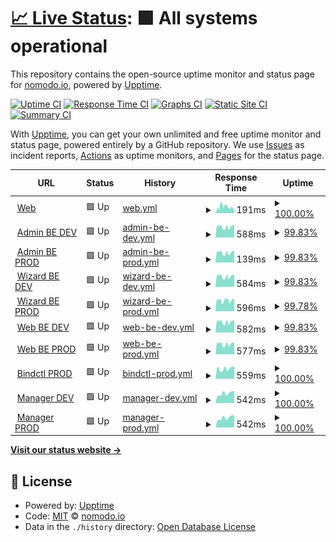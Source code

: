 # [📈 Live Status](https://status.nomodo.io): <!--live status--> **🟩 All systems operational**

This repository contains the open-source uptime monitor and status page for [nomodo.io](https://nomodo.io), powered by [Upptime](https://github.com/upptime/upptime).

[![Uptime CI](https://github.com/nomodoio/bug-free-train/workflows/Uptime%20CI/badge.svg)](https://github.com/nomodoio/bug-free-train/actions?query=workflow%3A%22Uptime+CI%22)
[![Response Time CI](https://github.com/nomodoio/bug-free-train/workflows/Response%20Time%20CI/badge.svg)](https://github.com/nomodoio/bug-free-train/actions?query=workflow%3A%22Response+Time+CI%22)
[![Graphs CI](https://github.com/nomodoio/bug-free-train/workflows/Graphs%20CI/badge.svg)](https://github.com/nomodoio/bug-free-train/actions?query=workflow%3A%22Graphs+CI%22)
[![Static Site CI](https://github.com/nomodoio/bug-free-train/workflows/Static%20Site%20CI/badge.svg)](https://github.com/nomodoio/bug-free-train/actions?query=workflow%3A%22Static+Site+CI%22)
[![Summary CI](https://github.com/nomodoio/bug-free-train/workflows/Summary%20CI/badge.svg)](https://github.com/nomodoio/bug-free-train/actions?query=workflow%3A%22Summary+CI%22)

With [Upptime](https://upptime.js.org), you can get your own unlimited and free uptime monitor and status page, powered entirely by a GitHub repository. We use [Issues](https://github.com/nomodoio/bug-free-train/issues) as incident reports, [Actions](https://github.com/nomodoio/bug-free-train/actions) as uptime monitors, and [Pages](https://status.nomodo.io) for the status page.

<!--start: status pages-->
<!-- This summary is generated by Upptime (https://github.com/upptime/upptime) -->
<!-- Do not edit this manually, your changes will be overwritten -->
<!-- prettier-ignore -->
| URL | Status | History | Response Time | Uptime |
| --- | ------ | ------- | ------------- | ------ |
| <img alt="" src="https://icons.duckduckgo.com/ip3/nomodo.io.ico" height="13"> [Web](https://nomodo.io) | 🟩 Up | [web.yml](https://github.com/nomodoio/bug-free-train/commits/HEAD/history/web.yml) | <details><summary><img alt="Response time graph" src="./graphs/web/response-time-week.png" height="20"> 191ms</summary><br><a href="https://status.nomodo.io/history/web"><img alt="Response time 191" src="https://img.shields.io/endpoint?url=https%3A%2F%2Fraw.githubusercontent.com%2Fnomodoio%2Fbug-free-train%2FHEAD%2Fapi%2Fweb%2Fresponse-time.json"></a><br><a href="https://status.nomodo.io/history/web"><img alt="24-hour response time 137" src="https://img.shields.io/endpoint?url=https%3A%2F%2Fraw.githubusercontent.com%2Fnomodoio%2Fbug-free-train%2FHEAD%2Fapi%2Fweb%2Fresponse-time-day.json"></a><br><a href="https://status.nomodo.io/history/web"><img alt="7-day response time 191" src="https://img.shields.io/endpoint?url=https%3A%2F%2Fraw.githubusercontent.com%2Fnomodoio%2Fbug-free-train%2FHEAD%2Fapi%2Fweb%2Fresponse-time-week.json"></a><br><a href="https://status.nomodo.io/history/web"><img alt="30-day response time 191" src="https://img.shields.io/endpoint?url=https%3A%2F%2Fraw.githubusercontent.com%2Fnomodoio%2Fbug-free-train%2FHEAD%2Fapi%2Fweb%2Fresponse-time-month.json"></a><br><a href="https://status.nomodo.io/history/web"><img alt="1-year response time 191" src="https://img.shields.io/endpoint?url=https%3A%2F%2Fraw.githubusercontent.com%2Fnomodoio%2Fbug-free-train%2FHEAD%2Fapi%2Fweb%2Fresponse-time-year.json"></a></details> | <details><summary><a href="https://status.nomodo.io/history/web">100.00%</a></summary><a href="https://status.nomodo.io/history/web"><img alt="All-time uptime 100.00%" src="https://img.shields.io/endpoint?url=https%3A%2F%2Fraw.githubusercontent.com%2Fnomodoio%2Fbug-free-train%2FHEAD%2Fapi%2Fweb%2Fuptime.json"></a><br><a href="https://status.nomodo.io/history/web"><img alt="24-hour uptime 100.00%" src="https://img.shields.io/endpoint?url=https%3A%2F%2Fraw.githubusercontent.com%2Fnomodoio%2Fbug-free-train%2FHEAD%2Fapi%2Fweb%2Fuptime-day.json"></a><br><a href="https://status.nomodo.io/history/web"><img alt="7-day uptime 100.00%" src="https://img.shields.io/endpoint?url=https%3A%2F%2Fraw.githubusercontent.com%2Fnomodoio%2Fbug-free-train%2FHEAD%2Fapi%2Fweb%2Fuptime-week.json"></a><br><a href="https://status.nomodo.io/history/web"><img alt="30-day uptime 100.00%" src="https://img.shields.io/endpoint?url=https%3A%2F%2Fraw.githubusercontent.com%2Fnomodoio%2Fbug-free-train%2FHEAD%2Fapi%2Fweb%2Fuptime-month.json"></a><br><a href="https://status.nomodo.io/history/web"><img alt="1-year uptime 100.00%" src="https://img.shields.io/endpoint?url=https%3A%2F%2Fraw.githubusercontent.com%2Fnomodoio%2Fbug-free-train%2FHEAD%2Fapi%2Fweb%2Fuptime-year.json"></a></details>
| <img alt="" src="https://icons.duckduckgo.com/ip3/adminbe-prod.nomodo.io.ico" height="13"> [Admin BE DEV](https://adminbe-prod.nomodo.io/health) | 🟩 Up | [admin-be-dev.yml](https://github.com/nomodoio/bug-free-train/commits/HEAD/history/admin-be-dev.yml) | <details><summary><img alt="Response time graph" src="./graphs/admin-be-dev/response-time-week.png" height="20"> 588ms</summary><br><a href="https://status.nomodo.io/history/admin-be-dev"><img alt="Response time 588" src="https://img.shields.io/endpoint?url=https%3A%2F%2Fraw.githubusercontent.com%2Fnomodoio%2Fbug-free-train%2FHEAD%2Fapi%2Fadmin-be-dev%2Fresponse-time.json"></a><br><a href="https://status.nomodo.io/history/admin-be-dev"><img alt="24-hour response time 678" src="https://img.shields.io/endpoint?url=https%3A%2F%2Fraw.githubusercontent.com%2Fnomodoio%2Fbug-free-train%2FHEAD%2Fapi%2Fadmin-be-dev%2Fresponse-time-day.json"></a><br><a href="https://status.nomodo.io/history/admin-be-dev"><img alt="7-day response time 588" src="https://img.shields.io/endpoint?url=https%3A%2F%2Fraw.githubusercontent.com%2Fnomodoio%2Fbug-free-train%2FHEAD%2Fapi%2Fadmin-be-dev%2Fresponse-time-week.json"></a><br><a href="https://status.nomodo.io/history/admin-be-dev"><img alt="30-day response time 588" src="https://img.shields.io/endpoint?url=https%3A%2F%2Fraw.githubusercontent.com%2Fnomodoio%2Fbug-free-train%2FHEAD%2Fapi%2Fadmin-be-dev%2Fresponse-time-month.json"></a><br><a href="https://status.nomodo.io/history/admin-be-dev"><img alt="1-year response time 588" src="https://img.shields.io/endpoint?url=https%3A%2F%2Fraw.githubusercontent.com%2Fnomodoio%2Fbug-free-train%2FHEAD%2Fapi%2Fadmin-be-dev%2Fresponse-time-year.json"></a></details> | <details><summary><a href="https://status.nomodo.io/history/admin-be-dev">99.83%</a></summary><a href="https://status.nomodo.io/history/admin-be-dev"><img alt="All-time uptime 99.83%" src="https://img.shields.io/endpoint?url=https%3A%2F%2Fraw.githubusercontent.com%2Fnomodoio%2Fbug-free-train%2FHEAD%2Fapi%2Fadmin-be-dev%2Fuptime.json"></a><br><a href="https://status.nomodo.io/history/admin-be-dev"><img alt="24-hour uptime 100.00%" src="https://img.shields.io/endpoint?url=https%3A%2F%2Fraw.githubusercontent.com%2Fnomodoio%2Fbug-free-train%2FHEAD%2Fapi%2Fadmin-be-dev%2Fuptime-day.json"></a><br><a href="https://status.nomodo.io/history/admin-be-dev"><img alt="7-day uptime 99.83%" src="https://img.shields.io/endpoint?url=https%3A%2F%2Fraw.githubusercontent.com%2Fnomodoio%2Fbug-free-train%2FHEAD%2Fapi%2Fadmin-be-dev%2Fuptime-week.json"></a><br><a href="https://status.nomodo.io/history/admin-be-dev"><img alt="30-day uptime 99.83%" src="https://img.shields.io/endpoint?url=https%3A%2F%2Fraw.githubusercontent.com%2Fnomodoio%2Fbug-free-train%2FHEAD%2Fapi%2Fadmin-be-dev%2Fuptime-month.json"></a><br><a href="https://status.nomodo.io/history/admin-be-dev"><img alt="1-year uptime 99.83%" src="https://img.shields.io/endpoint?url=https%3A%2F%2Fraw.githubusercontent.com%2Fnomodoio%2Fbug-free-train%2FHEAD%2Fapi%2Fadmin-be-dev%2Fuptime-year.json"></a></details>
| <img alt="" src="https://icons.duckduckgo.com/ip3/adminbe-prod.nomodo.io.ico" height="13"> [Admin BE PROD](https://adminbe-prod.nomodo.io/health) | 🟩 Up | [admin-be-prod.yml](https://github.com/nomodoio/bug-free-train/commits/HEAD/history/admin-be-prod.yml) | <details><summary><img alt="Response time graph" src="./graphs/admin-be-prod/response-time-week.png" height="20"> 139ms</summary><br><a href="https://status.nomodo.io/history/admin-be-prod"><img alt="Response time 139" src="https://img.shields.io/endpoint?url=https%3A%2F%2Fraw.githubusercontent.com%2Fnomodoio%2Fbug-free-train%2FHEAD%2Fapi%2Fadmin-be-prod%2Fresponse-time.json"></a><br><a href="https://status.nomodo.io/history/admin-be-prod"><img alt="24-hour response time 169" src="https://img.shields.io/endpoint?url=https%3A%2F%2Fraw.githubusercontent.com%2Fnomodoio%2Fbug-free-train%2FHEAD%2Fapi%2Fadmin-be-prod%2Fresponse-time-day.json"></a><br><a href="https://status.nomodo.io/history/admin-be-prod"><img alt="7-day response time 139" src="https://img.shields.io/endpoint?url=https%3A%2F%2Fraw.githubusercontent.com%2Fnomodoio%2Fbug-free-train%2FHEAD%2Fapi%2Fadmin-be-prod%2Fresponse-time-week.json"></a><br><a href="https://status.nomodo.io/history/admin-be-prod"><img alt="30-day response time 139" src="https://img.shields.io/endpoint?url=https%3A%2F%2Fraw.githubusercontent.com%2Fnomodoio%2Fbug-free-train%2FHEAD%2Fapi%2Fadmin-be-prod%2Fresponse-time-month.json"></a><br><a href="https://status.nomodo.io/history/admin-be-prod"><img alt="1-year response time 139" src="https://img.shields.io/endpoint?url=https%3A%2F%2Fraw.githubusercontent.com%2Fnomodoio%2Fbug-free-train%2FHEAD%2Fapi%2Fadmin-be-prod%2Fresponse-time-year.json"></a></details> | <details><summary><a href="https://status.nomodo.io/history/admin-be-prod">99.83%</a></summary><a href="https://status.nomodo.io/history/admin-be-prod"><img alt="All-time uptime 99.83%" src="https://img.shields.io/endpoint?url=https%3A%2F%2Fraw.githubusercontent.com%2Fnomodoio%2Fbug-free-train%2FHEAD%2Fapi%2Fadmin-be-prod%2Fuptime.json"></a><br><a href="https://status.nomodo.io/history/admin-be-prod"><img alt="24-hour uptime 100.00%" src="https://img.shields.io/endpoint?url=https%3A%2F%2Fraw.githubusercontent.com%2Fnomodoio%2Fbug-free-train%2FHEAD%2Fapi%2Fadmin-be-prod%2Fuptime-day.json"></a><br><a href="https://status.nomodo.io/history/admin-be-prod"><img alt="7-day uptime 99.83%" src="https://img.shields.io/endpoint?url=https%3A%2F%2Fraw.githubusercontent.com%2Fnomodoio%2Fbug-free-train%2FHEAD%2Fapi%2Fadmin-be-prod%2Fuptime-week.json"></a><br><a href="https://status.nomodo.io/history/admin-be-prod"><img alt="30-day uptime 99.83%" src="https://img.shields.io/endpoint?url=https%3A%2F%2Fraw.githubusercontent.com%2Fnomodoio%2Fbug-free-train%2FHEAD%2Fapi%2Fadmin-be-prod%2Fuptime-month.json"></a><br><a href="https://status.nomodo.io/history/admin-be-prod"><img alt="1-year uptime 99.83%" src="https://img.shields.io/endpoint?url=https%3A%2F%2Fraw.githubusercontent.com%2Fnomodoio%2Fbug-free-train%2FHEAD%2Fapi%2Fadmin-be-prod%2Fuptime-year.json"></a></details>
| <img alt="" src="https://icons.duckduckgo.com/ip3/wizardbe-dev.nomodo.io.ico" height="13"> [Wizard BE DEV](https://wizardbe-dev.nomodo.io/health) | 🟩 Up | [wizard-be-dev.yml](https://github.com/nomodoio/bug-free-train/commits/HEAD/history/wizard-be-dev.yml) | <details><summary><img alt="Response time graph" src="./graphs/wizard-be-dev/response-time-week.png" height="20"> 584ms</summary><br><a href="https://status.nomodo.io/history/wizard-be-dev"><img alt="Response time 584" src="https://img.shields.io/endpoint?url=https%3A%2F%2Fraw.githubusercontent.com%2Fnomodoio%2Fbug-free-train%2FHEAD%2Fapi%2Fwizard-be-dev%2Fresponse-time.json"></a><br><a href="https://status.nomodo.io/history/wizard-be-dev"><img alt="24-hour response time 676" src="https://img.shields.io/endpoint?url=https%3A%2F%2Fraw.githubusercontent.com%2Fnomodoio%2Fbug-free-train%2FHEAD%2Fapi%2Fwizard-be-dev%2Fresponse-time-day.json"></a><br><a href="https://status.nomodo.io/history/wizard-be-dev"><img alt="7-day response time 584" src="https://img.shields.io/endpoint?url=https%3A%2F%2Fraw.githubusercontent.com%2Fnomodoio%2Fbug-free-train%2FHEAD%2Fapi%2Fwizard-be-dev%2Fresponse-time-week.json"></a><br><a href="https://status.nomodo.io/history/wizard-be-dev"><img alt="30-day response time 584" src="https://img.shields.io/endpoint?url=https%3A%2F%2Fraw.githubusercontent.com%2Fnomodoio%2Fbug-free-train%2FHEAD%2Fapi%2Fwizard-be-dev%2Fresponse-time-month.json"></a><br><a href="https://status.nomodo.io/history/wizard-be-dev"><img alt="1-year response time 584" src="https://img.shields.io/endpoint?url=https%3A%2F%2Fraw.githubusercontent.com%2Fnomodoio%2Fbug-free-train%2FHEAD%2Fapi%2Fwizard-be-dev%2Fresponse-time-year.json"></a></details> | <details><summary><a href="https://status.nomodo.io/history/wizard-be-dev">99.83%</a></summary><a href="https://status.nomodo.io/history/wizard-be-dev"><img alt="All-time uptime 99.83%" src="https://img.shields.io/endpoint?url=https%3A%2F%2Fraw.githubusercontent.com%2Fnomodoio%2Fbug-free-train%2FHEAD%2Fapi%2Fwizard-be-dev%2Fuptime.json"></a><br><a href="https://status.nomodo.io/history/wizard-be-dev"><img alt="24-hour uptime 100.00%" src="https://img.shields.io/endpoint?url=https%3A%2F%2Fraw.githubusercontent.com%2Fnomodoio%2Fbug-free-train%2FHEAD%2Fapi%2Fwizard-be-dev%2Fuptime-day.json"></a><br><a href="https://status.nomodo.io/history/wizard-be-dev"><img alt="7-day uptime 99.83%" src="https://img.shields.io/endpoint?url=https%3A%2F%2Fraw.githubusercontent.com%2Fnomodoio%2Fbug-free-train%2FHEAD%2Fapi%2Fwizard-be-dev%2Fuptime-week.json"></a><br><a href="https://status.nomodo.io/history/wizard-be-dev"><img alt="30-day uptime 99.83%" src="https://img.shields.io/endpoint?url=https%3A%2F%2Fraw.githubusercontent.com%2Fnomodoio%2Fbug-free-train%2FHEAD%2Fapi%2Fwizard-be-dev%2Fuptime-month.json"></a><br><a href="https://status.nomodo.io/history/wizard-be-dev"><img alt="1-year uptime 99.83%" src="https://img.shields.io/endpoint?url=https%3A%2F%2Fraw.githubusercontent.com%2Fnomodoio%2Fbug-free-train%2FHEAD%2Fapi%2Fwizard-be-dev%2Fuptime-year.json"></a></details>
| <img alt="" src="https://icons.duckduckgo.com/ip3/wizardbe-prod.nomodo.io.ico" height="13"> [Wizard BE PROD](https://wizardbe-prod.nomodo.io/health) | 🟩 Up | [wizard-be-prod.yml](https://github.com/nomodoio/bug-free-train/commits/HEAD/history/wizard-be-prod.yml) | <details><summary><img alt="Response time graph" src="./graphs/wizard-be-prod/response-time-week.png" height="20"> 596ms</summary><br><a href="https://status.nomodo.io/history/wizard-be-prod"><img alt="Response time 596" src="https://img.shields.io/endpoint?url=https%3A%2F%2Fraw.githubusercontent.com%2Fnomodoio%2Fbug-free-train%2FHEAD%2Fapi%2Fwizard-be-prod%2Fresponse-time.json"></a><br><a href="https://status.nomodo.io/history/wizard-be-prod"><img alt="24-hour response time 668" src="https://img.shields.io/endpoint?url=https%3A%2F%2Fraw.githubusercontent.com%2Fnomodoio%2Fbug-free-train%2FHEAD%2Fapi%2Fwizard-be-prod%2Fresponse-time-day.json"></a><br><a href="https://status.nomodo.io/history/wizard-be-prod"><img alt="7-day response time 596" src="https://img.shields.io/endpoint?url=https%3A%2F%2Fraw.githubusercontent.com%2Fnomodoio%2Fbug-free-train%2FHEAD%2Fapi%2Fwizard-be-prod%2Fresponse-time-week.json"></a><br><a href="https://status.nomodo.io/history/wizard-be-prod"><img alt="30-day response time 596" src="https://img.shields.io/endpoint?url=https%3A%2F%2Fraw.githubusercontent.com%2Fnomodoio%2Fbug-free-train%2FHEAD%2Fapi%2Fwizard-be-prod%2Fresponse-time-month.json"></a><br><a href="https://status.nomodo.io/history/wizard-be-prod"><img alt="1-year response time 596" src="https://img.shields.io/endpoint?url=https%3A%2F%2Fraw.githubusercontent.com%2Fnomodoio%2Fbug-free-train%2FHEAD%2Fapi%2Fwizard-be-prod%2Fresponse-time-year.json"></a></details> | <details><summary><a href="https://status.nomodo.io/history/wizard-be-prod">99.78%</a></summary><a href="https://status.nomodo.io/history/wizard-be-prod"><img alt="All-time uptime 99.78%" src="https://img.shields.io/endpoint?url=https%3A%2F%2Fraw.githubusercontent.com%2Fnomodoio%2Fbug-free-train%2FHEAD%2Fapi%2Fwizard-be-prod%2Fuptime.json"></a><br><a href="https://status.nomodo.io/history/wizard-be-prod"><img alt="24-hour uptime 100.00%" src="https://img.shields.io/endpoint?url=https%3A%2F%2Fraw.githubusercontent.com%2Fnomodoio%2Fbug-free-train%2FHEAD%2Fapi%2Fwizard-be-prod%2Fuptime-day.json"></a><br><a href="https://status.nomodo.io/history/wizard-be-prod"><img alt="7-day uptime 99.78%" src="https://img.shields.io/endpoint?url=https%3A%2F%2Fraw.githubusercontent.com%2Fnomodoio%2Fbug-free-train%2FHEAD%2Fapi%2Fwizard-be-prod%2Fuptime-week.json"></a><br><a href="https://status.nomodo.io/history/wizard-be-prod"><img alt="30-day uptime 99.78%" src="https://img.shields.io/endpoint?url=https%3A%2F%2Fraw.githubusercontent.com%2Fnomodoio%2Fbug-free-train%2FHEAD%2Fapi%2Fwizard-be-prod%2Fuptime-month.json"></a><br><a href="https://status.nomodo.io/history/wizard-be-prod"><img alt="1-year uptime 99.78%" src="https://img.shields.io/endpoint?url=https%3A%2F%2Fraw.githubusercontent.com%2Fnomodoio%2Fbug-free-train%2FHEAD%2Fapi%2Fwizard-be-prod%2Fuptime-year.json"></a></details>
| <img alt="" src="https://icons.duckduckgo.com/ip3/webbe-dev.nomodo.io.ico" height="13"> [Web BE DEV](https://webbe-dev.nomodo.io/health) | 🟩 Up | [web-be-dev.yml](https://github.com/nomodoio/bug-free-train/commits/HEAD/history/web-be-dev.yml) | <details><summary><img alt="Response time graph" src="./graphs/web-be-dev/response-time-week.png" height="20"> 582ms</summary><br><a href="https://status.nomodo.io/history/web-be-dev"><img alt="Response time 582" src="https://img.shields.io/endpoint?url=https%3A%2F%2Fraw.githubusercontent.com%2Fnomodoio%2Fbug-free-train%2FHEAD%2Fapi%2Fweb-be-dev%2Fresponse-time.json"></a><br><a href="https://status.nomodo.io/history/web-be-dev"><img alt="24-hour response time 665" src="https://img.shields.io/endpoint?url=https%3A%2F%2Fraw.githubusercontent.com%2Fnomodoio%2Fbug-free-train%2FHEAD%2Fapi%2Fweb-be-dev%2Fresponse-time-day.json"></a><br><a href="https://status.nomodo.io/history/web-be-dev"><img alt="7-day response time 582" src="https://img.shields.io/endpoint?url=https%3A%2F%2Fraw.githubusercontent.com%2Fnomodoio%2Fbug-free-train%2FHEAD%2Fapi%2Fweb-be-dev%2Fresponse-time-week.json"></a><br><a href="https://status.nomodo.io/history/web-be-dev"><img alt="30-day response time 582" src="https://img.shields.io/endpoint?url=https%3A%2F%2Fraw.githubusercontent.com%2Fnomodoio%2Fbug-free-train%2FHEAD%2Fapi%2Fweb-be-dev%2Fresponse-time-month.json"></a><br><a href="https://status.nomodo.io/history/web-be-dev"><img alt="1-year response time 582" src="https://img.shields.io/endpoint?url=https%3A%2F%2Fraw.githubusercontent.com%2Fnomodoio%2Fbug-free-train%2FHEAD%2Fapi%2Fweb-be-dev%2Fresponse-time-year.json"></a></details> | <details><summary><a href="https://status.nomodo.io/history/web-be-dev">99.83%</a></summary><a href="https://status.nomodo.io/history/web-be-dev"><img alt="All-time uptime 99.83%" src="https://img.shields.io/endpoint?url=https%3A%2F%2Fraw.githubusercontent.com%2Fnomodoio%2Fbug-free-train%2FHEAD%2Fapi%2Fweb-be-dev%2Fuptime.json"></a><br><a href="https://status.nomodo.io/history/web-be-dev"><img alt="24-hour uptime 100.00%" src="https://img.shields.io/endpoint?url=https%3A%2F%2Fraw.githubusercontent.com%2Fnomodoio%2Fbug-free-train%2FHEAD%2Fapi%2Fweb-be-dev%2Fuptime-day.json"></a><br><a href="https://status.nomodo.io/history/web-be-dev"><img alt="7-day uptime 99.83%" src="https://img.shields.io/endpoint?url=https%3A%2F%2Fraw.githubusercontent.com%2Fnomodoio%2Fbug-free-train%2FHEAD%2Fapi%2Fweb-be-dev%2Fuptime-week.json"></a><br><a href="https://status.nomodo.io/history/web-be-dev"><img alt="30-day uptime 99.83%" src="https://img.shields.io/endpoint?url=https%3A%2F%2Fraw.githubusercontent.com%2Fnomodoio%2Fbug-free-train%2FHEAD%2Fapi%2Fweb-be-dev%2Fuptime-month.json"></a><br><a href="https://status.nomodo.io/history/web-be-dev"><img alt="1-year uptime 99.83%" src="https://img.shields.io/endpoint?url=https%3A%2F%2Fraw.githubusercontent.com%2Fnomodoio%2Fbug-free-train%2FHEAD%2Fapi%2Fweb-be-dev%2Fuptime-year.json"></a></details>
| <img alt="" src="https://icons.duckduckgo.com/ip3/webbe-prod.nomodo.io.ico" height="13"> [Web BE PROD](https://webbe-prod.nomodo.io/health) | 🟩 Up | [web-be-prod.yml](https://github.com/nomodoio/bug-free-train/commits/HEAD/history/web-be-prod.yml) | <details><summary><img alt="Response time graph" src="./graphs/web-be-prod/response-time-week.png" height="20"> 577ms</summary><br><a href="https://status.nomodo.io/history/web-be-prod"><img alt="Response time 577" src="https://img.shields.io/endpoint?url=https%3A%2F%2Fraw.githubusercontent.com%2Fnomodoio%2Fbug-free-train%2FHEAD%2Fapi%2Fweb-be-prod%2Fresponse-time.json"></a><br><a href="https://status.nomodo.io/history/web-be-prod"><img alt="24-hour response time 664" src="https://img.shields.io/endpoint?url=https%3A%2F%2Fraw.githubusercontent.com%2Fnomodoio%2Fbug-free-train%2FHEAD%2Fapi%2Fweb-be-prod%2Fresponse-time-day.json"></a><br><a href="https://status.nomodo.io/history/web-be-prod"><img alt="7-day response time 577" src="https://img.shields.io/endpoint?url=https%3A%2F%2Fraw.githubusercontent.com%2Fnomodoio%2Fbug-free-train%2FHEAD%2Fapi%2Fweb-be-prod%2Fresponse-time-week.json"></a><br><a href="https://status.nomodo.io/history/web-be-prod"><img alt="30-day response time 577" src="https://img.shields.io/endpoint?url=https%3A%2F%2Fraw.githubusercontent.com%2Fnomodoio%2Fbug-free-train%2FHEAD%2Fapi%2Fweb-be-prod%2Fresponse-time-month.json"></a><br><a href="https://status.nomodo.io/history/web-be-prod"><img alt="1-year response time 577" src="https://img.shields.io/endpoint?url=https%3A%2F%2Fraw.githubusercontent.com%2Fnomodoio%2Fbug-free-train%2FHEAD%2Fapi%2Fweb-be-prod%2Fresponse-time-year.json"></a></details> | <details><summary><a href="https://status.nomodo.io/history/web-be-prod">99.83%</a></summary><a href="https://status.nomodo.io/history/web-be-prod"><img alt="All-time uptime 99.83%" src="https://img.shields.io/endpoint?url=https%3A%2F%2Fraw.githubusercontent.com%2Fnomodoio%2Fbug-free-train%2FHEAD%2Fapi%2Fweb-be-prod%2Fuptime.json"></a><br><a href="https://status.nomodo.io/history/web-be-prod"><img alt="24-hour uptime 100.00%" src="https://img.shields.io/endpoint?url=https%3A%2F%2Fraw.githubusercontent.com%2Fnomodoio%2Fbug-free-train%2FHEAD%2Fapi%2Fweb-be-prod%2Fuptime-day.json"></a><br><a href="https://status.nomodo.io/history/web-be-prod"><img alt="7-day uptime 99.83%" src="https://img.shields.io/endpoint?url=https%3A%2F%2Fraw.githubusercontent.com%2Fnomodoio%2Fbug-free-train%2FHEAD%2Fapi%2Fweb-be-prod%2Fuptime-week.json"></a><br><a href="https://status.nomodo.io/history/web-be-prod"><img alt="30-day uptime 99.83%" src="https://img.shields.io/endpoint?url=https%3A%2F%2Fraw.githubusercontent.com%2Fnomodoio%2Fbug-free-train%2FHEAD%2Fapi%2Fweb-be-prod%2Fuptime-month.json"></a><br><a href="https://status.nomodo.io/history/web-be-prod"><img alt="1-year uptime 99.83%" src="https://img.shields.io/endpoint?url=https%3A%2F%2Fraw.githubusercontent.com%2Fnomodoio%2Fbug-free-train%2FHEAD%2Fapi%2Fweb-be-prod%2Fuptime-year.json"></a></details>
| <img alt="" src="https://icons.duckduckgo.com/ip3/bindctl.nomodo.io.ico" height="13"> [Bindctl PROD](https://bindctl.nomodo.io/health) | 🟩 Up | [bindctl-prod.yml](https://github.com/nomodoio/bug-free-train/commits/HEAD/history/bindctl-prod.yml) | <details><summary><img alt="Response time graph" src="./graphs/bindctl-prod/response-time-week.png" height="20"> 559ms</summary><br><a href="https://status.nomodo.io/history/bindctl-prod"><img alt="Response time 559" src="https://img.shields.io/endpoint?url=https%3A%2F%2Fraw.githubusercontent.com%2Fnomodoio%2Fbug-free-train%2FHEAD%2Fapi%2Fbindctl-prod%2Fresponse-time.json"></a><br><a href="https://status.nomodo.io/history/bindctl-prod"><img alt="24-hour response time 662" src="https://img.shields.io/endpoint?url=https%3A%2F%2Fraw.githubusercontent.com%2Fnomodoio%2Fbug-free-train%2FHEAD%2Fapi%2Fbindctl-prod%2Fresponse-time-day.json"></a><br><a href="https://status.nomodo.io/history/bindctl-prod"><img alt="7-day response time 559" src="https://img.shields.io/endpoint?url=https%3A%2F%2Fraw.githubusercontent.com%2Fnomodoio%2Fbug-free-train%2FHEAD%2Fapi%2Fbindctl-prod%2Fresponse-time-week.json"></a><br><a href="https://status.nomodo.io/history/bindctl-prod"><img alt="30-day response time 559" src="https://img.shields.io/endpoint?url=https%3A%2F%2Fraw.githubusercontent.com%2Fnomodoio%2Fbug-free-train%2FHEAD%2Fapi%2Fbindctl-prod%2Fresponse-time-month.json"></a><br><a href="https://status.nomodo.io/history/bindctl-prod"><img alt="1-year response time 559" src="https://img.shields.io/endpoint?url=https%3A%2F%2Fraw.githubusercontent.com%2Fnomodoio%2Fbug-free-train%2FHEAD%2Fapi%2Fbindctl-prod%2Fresponse-time-year.json"></a></details> | <details><summary><a href="https://status.nomodo.io/history/bindctl-prod">100.00%</a></summary><a href="https://status.nomodo.io/history/bindctl-prod"><img alt="All-time uptime 100.00%" src="https://img.shields.io/endpoint?url=https%3A%2F%2Fraw.githubusercontent.com%2Fnomodoio%2Fbug-free-train%2FHEAD%2Fapi%2Fbindctl-prod%2Fuptime.json"></a><br><a href="https://status.nomodo.io/history/bindctl-prod"><img alt="24-hour uptime 100.00%" src="https://img.shields.io/endpoint?url=https%3A%2F%2Fraw.githubusercontent.com%2Fnomodoio%2Fbug-free-train%2FHEAD%2Fapi%2Fbindctl-prod%2Fuptime-day.json"></a><br><a href="https://status.nomodo.io/history/bindctl-prod"><img alt="7-day uptime 100.00%" src="https://img.shields.io/endpoint?url=https%3A%2F%2Fraw.githubusercontent.com%2Fnomodoio%2Fbug-free-train%2FHEAD%2Fapi%2Fbindctl-prod%2Fuptime-week.json"></a><br><a href="https://status.nomodo.io/history/bindctl-prod"><img alt="30-day uptime 100.00%" src="https://img.shields.io/endpoint?url=https%3A%2F%2Fraw.githubusercontent.com%2Fnomodoio%2Fbug-free-train%2FHEAD%2Fapi%2Fbindctl-prod%2Fuptime-month.json"></a><br><a href="https://status.nomodo.io/history/bindctl-prod"><img alt="1-year uptime 100.00%" src="https://img.shields.io/endpoint?url=https%3A%2F%2Fraw.githubusercontent.com%2Fnomodoio%2Fbug-free-train%2FHEAD%2Fapi%2Fbindctl-prod%2Fuptime-year.json"></a></details>
| <img alt="" src="https://icons.duckduckgo.com/ip3/mngr-dev.nomodo.io.ico" height="13"> [Manager DEV](https://mngr-dev.nomodo.io/health) | 🟩 Up | [manager-dev.yml](https://github.com/nomodoio/bug-free-train/commits/HEAD/history/manager-dev.yml) | <details><summary><img alt="Response time graph" src="./graphs/manager-dev/response-time-week.png" height="20"> 542ms</summary><br><a href="https://status.nomodo.io/history/manager-dev"><img alt="Response time 542" src="https://img.shields.io/endpoint?url=https%3A%2F%2Fraw.githubusercontent.com%2Fnomodoio%2Fbug-free-train%2FHEAD%2Fapi%2Fmanager-dev%2Fresponse-time.json"></a><br><a href="https://status.nomodo.io/history/manager-dev"><img alt="24-hour response time 673" src="https://img.shields.io/endpoint?url=https%3A%2F%2Fraw.githubusercontent.com%2Fnomodoio%2Fbug-free-train%2FHEAD%2Fapi%2Fmanager-dev%2Fresponse-time-day.json"></a><br><a href="https://status.nomodo.io/history/manager-dev"><img alt="7-day response time 542" src="https://img.shields.io/endpoint?url=https%3A%2F%2Fraw.githubusercontent.com%2Fnomodoio%2Fbug-free-train%2FHEAD%2Fapi%2Fmanager-dev%2Fresponse-time-week.json"></a><br><a href="https://status.nomodo.io/history/manager-dev"><img alt="30-day response time 542" src="https://img.shields.io/endpoint?url=https%3A%2F%2Fraw.githubusercontent.com%2Fnomodoio%2Fbug-free-train%2FHEAD%2Fapi%2Fmanager-dev%2Fresponse-time-month.json"></a><br><a href="https://status.nomodo.io/history/manager-dev"><img alt="1-year response time 542" src="https://img.shields.io/endpoint?url=https%3A%2F%2Fraw.githubusercontent.com%2Fnomodoio%2Fbug-free-train%2FHEAD%2Fapi%2Fmanager-dev%2Fresponse-time-year.json"></a></details> | <details><summary><a href="https://status.nomodo.io/history/manager-dev">100.00%</a></summary><a href="https://status.nomodo.io/history/manager-dev"><img alt="All-time uptime 100.00%" src="https://img.shields.io/endpoint?url=https%3A%2F%2Fraw.githubusercontent.com%2Fnomodoio%2Fbug-free-train%2FHEAD%2Fapi%2Fmanager-dev%2Fuptime.json"></a><br><a href="https://status.nomodo.io/history/manager-dev"><img alt="24-hour uptime 100.00%" src="https://img.shields.io/endpoint?url=https%3A%2F%2Fraw.githubusercontent.com%2Fnomodoio%2Fbug-free-train%2FHEAD%2Fapi%2Fmanager-dev%2Fuptime-day.json"></a><br><a href="https://status.nomodo.io/history/manager-dev"><img alt="7-day uptime 100.00%" src="https://img.shields.io/endpoint?url=https%3A%2F%2Fraw.githubusercontent.com%2Fnomodoio%2Fbug-free-train%2FHEAD%2Fapi%2Fmanager-dev%2Fuptime-week.json"></a><br><a href="https://status.nomodo.io/history/manager-dev"><img alt="30-day uptime 100.00%" src="https://img.shields.io/endpoint?url=https%3A%2F%2Fraw.githubusercontent.com%2Fnomodoio%2Fbug-free-train%2FHEAD%2Fapi%2Fmanager-dev%2Fuptime-month.json"></a><br><a href="https://status.nomodo.io/history/manager-dev"><img alt="1-year uptime 100.00%" src="https://img.shields.io/endpoint?url=https%3A%2F%2Fraw.githubusercontent.com%2Fnomodoio%2Fbug-free-train%2FHEAD%2Fapi%2Fmanager-dev%2Fuptime-year.json"></a></details>
| <img alt="" src="https://icons.duckduckgo.com/ip3/mngr-prod.nomodo.io.ico" height="13"> [Manager PROD](https://mngr-prod.nomodo.io/health) | 🟩 Up | [manager-prod.yml](https://github.com/nomodoio/bug-free-train/commits/HEAD/history/manager-prod.yml) | <details><summary><img alt="Response time graph" src="./graphs/manager-prod/response-time-week.png" height="20"> 542ms</summary><br><a href="https://status.nomodo.io/history/manager-prod"><img alt="Response time 542" src="https://img.shields.io/endpoint?url=https%3A%2F%2Fraw.githubusercontent.com%2Fnomodoio%2Fbug-free-train%2FHEAD%2Fapi%2Fmanager-prod%2Fresponse-time.json"></a><br><a href="https://status.nomodo.io/history/manager-prod"><img alt="24-hour response time 667" src="https://img.shields.io/endpoint?url=https%3A%2F%2Fraw.githubusercontent.com%2Fnomodoio%2Fbug-free-train%2FHEAD%2Fapi%2Fmanager-prod%2Fresponse-time-day.json"></a><br><a href="https://status.nomodo.io/history/manager-prod"><img alt="7-day response time 542" src="https://img.shields.io/endpoint?url=https%3A%2F%2Fraw.githubusercontent.com%2Fnomodoio%2Fbug-free-train%2FHEAD%2Fapi%2Fmanager-prod%2Fresponse-time-week.json"></a><br><a href="https://status.nomodo.io/history/manager-prod"><img alt="30-day response time 542" src="https://img.shields.io/endpoint?url=https%3A%2F%2Fraw.githubusercontent.com%2Fnomodoio%2Fbug-free-train%2FHEAD%2Fapi%2Fmanager-prod%2Fresponse-time-month.json"></a><br><a href="https://status.nomodo.io/history/manager-prod"><img alt="1-year response time 542" src="https://img.shields.io/endpoint?url=https%3A%2F%2Fraw.githubusercontent.com%2Fnomodoio%2Fbug-free-train%2FHEAD%2Fapi%2Fmanager-prod%2Fresponse-time-year.json"></a></details> | <details><summary><a href="https://status.nomodo.io/history/manager-prod">100.00%</a></summary><a href="https://status.nomodo.io/history/manager-prod"><img alt="All-time uptime 100.00%" src="https://img.shields.io/endpoint?url=https%3A%2F%2Fraw.githubusercontent.com%2Fnomodoio%2Fbug-free-train%2FHEAD%2Fapi%2Fmanager-prod%2Fuptime.json"></a><br><a href="https://status.nomodo.io/history/manager-prod"><img alt="24-hour uptime 100.00%" src="https://img.shields.io/endpoint?url=https%3A%2F%2Fraw.githubusercontent.com%2Fnomodoio%2Fbug-free-train%2FHEAD%2Fapi%2Fmanager-prod%2Fuptime-day.json"></a><br><a href="https://status.nomodo.io/history/manager-prod"><img alt="7-day uptime 100.00%" src="https://img.shields.io/endpoint?url=https%3A%2F%2Fraw.githubusercontent.com%2Fnomodoio%2Fbug-free-train%2FHEAD%2Fapi%2Fmanager-prod%2Fuptime-week.json"></a><br><a href="https://status.nomodo.io/history/manager-prod"><img alt="30-day uptime 100.00%" src="https://img.shields.io/endpoint?url=https%3A%2F%2Fraw.githubusercontent.com%2Fnomodoio%2Fbug-free-train%2FHEAD%2Fapi%2Fmanager-prod%2Fuptime-month.json"></a><br><a href="https://status.nomodo.io/history/manager-prod"><img alt="1-year uptime 100.00%" src="https://img.shields.io/endpoint?url=https%3A%2F%2Fraw.githubusercontent.com%2Fnomodoio%2Fbug-free-train%2FHEAD%2Fapi%2Fmanager-prod%2Fuptime-year.json"></a></details>

<!--end: status pages-->

[**Visit our status website →**](https://status.nomodo.io)

## 📄 License

- Powered by: [Upptime](https://github.com/upptime/upptime)
- Code: [MIT](./LICENSE) © [nomodo.io](https://nomodo.io)
- Data in the `./history` directory: [Open Database License](https://opendatacommons.org/licenses/odbl/1-0/)
